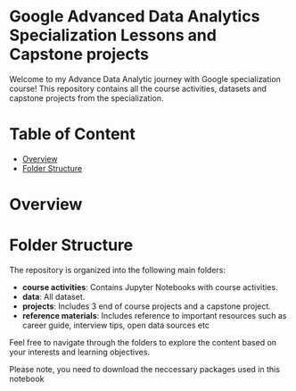 # Google Advanced Data Analytics Specialization Lessons and Capstone projects
Welcome to my Advance Data Analytic journey with Google specialization course! This repository contains all the course activities, datasets and capstone projects from the specialization. 

# Table of Content
* [Overview](#overview)
* [Folder Structure](#folder-structure)

# Overview

# Folder Structure
The repository is organized into the following main folders:

* **course activities**: Contains Jupyter Notebooks with course activities.
* **data**: All dataset.
* **projects**: Includes 3 end of course projects and a capstone project.
* **reference materials**: Includes reference to important resources such as career guide, interview tips, open data sources etc

Feel free to navigate through the folders to explore the content based on your interests and learning objectives.

Please note, you need to download the neccessary packages used in this notebook
